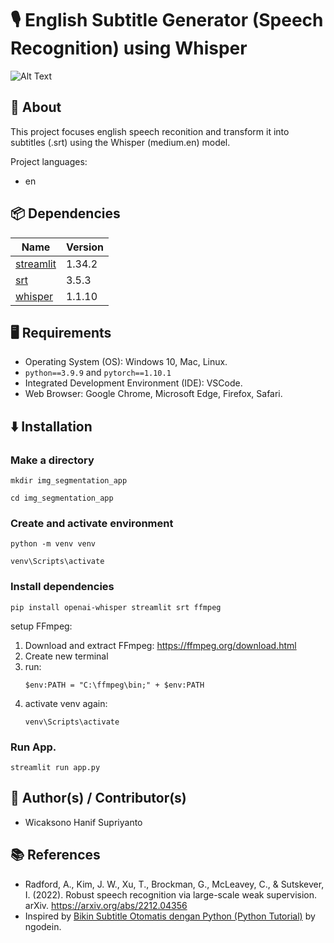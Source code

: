 # 🎙️ English Subtitle Generator (Speech Recognition) using Whisper

![Alt Text](assets/img_seg_thumbnail.png)

## 🔎 About
This project focuses english speech reconition and transform it into subtitles (.srt) using the Whisper (medium.en) model.

Project languages:
* en
  
## 📦 Dependencies
|  Name  |  Version  |
|--------|-----------|
|[streamlit](https://pypi.org/project/streamlit/)|1.34.2|
|[srt](https://pypi.org/project/srt/)|3.5.3|
|[whisper](https://pypi.org/project/whisper/)|1.1.10|


## 🖥️ Requirements
* Operating System (OS): Windows 10, Mac, Linux.
* `python==3.9.9` and `pytorch==1.10.1`
* Integrated Development Environment (IDE): VSCode.
* Web Browser: Google Chrome, Microsoft Edge, Firefox, Safari.

## ⬇️ Installation
### Make a directory
```
mkdir img_segmentation_app
```
```
cd img_segmentation_app
```
### Create and activate environment
```
python -m venv venv
```
```
venv\Scripts\activate 
```
### Install dependencies
```
pip install openai-whisper streamlit srt ffmpeg
```

setup FFmpeg:
1. Download and extract FFmpeg: https://ffmpeg.org/download.html
2. Create new terminal
3. run:
   ```
   $env:PATH = "C:\ffmpeg\bin;" + $env:PATH
   ```
4. activate venv again:
   ```
   venv\Scripts\activate 
   ```
   
### Run App.
```
streamlit run app.py
```

## 🥼 Author(s) / Contributor(s)
* Wicaksono Hanif Supriyanto

## 📚 References
* Radford, A., Kim, J. W., Xu, T., Brockman, G., McLeavey, C., & Sutskever, I. (2022). Robust speech recognition via large-scale weak supervision. arXiv. https://arxiv.org/abs/2212.04356
* Inspired by [Bikin Subtitle Otomatis dengan Python (Python Tutorial)](https://www.youtube.com/watch?v=ny-INGzkbrs&list=LL&index=5&t=285s) by ngodein.
